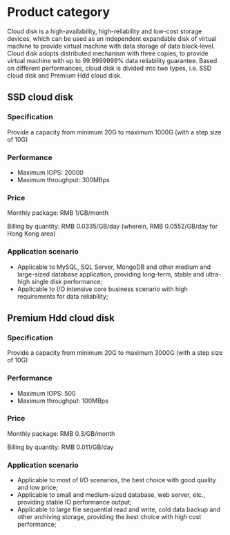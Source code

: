# **Product category**


Cloud disk is a high-availability, high-reliability and low-cost storage devices, which can be used as an independent expandable disk of virtual machine to provide virtual machine with data storage of data block-level. Cloud disk adopts distributed mechanism with three copies, to provide virtual machine with up to 99.9999999% data reliability guarantee. Based on different performances, cloud disk is divided into two types, i.e. SSD cloud disk and Premium Hdd cloud disk.

## SSD cloud disk

### Specification

Provide a capacity from minimum 20G to maximum 1000G (with a step size of 10G)

### Performance
- Maximum IOPS: 20000
- Maximum throughput: 300MBps
### Price

Monthly package: RMB 1/GB/month

Billing by quantity: RMB 0.0335/GB/day (wherein, RMB 0.0552/GB/day for Hong Kong area)

### Application scenario
- Applicable to MySQL, SQL Server, MongoDB and other medium and large-sized database application, providing long-term, stable and ultra-high single disk performance;
- Applicable to I/O intensive core business scenario with high requirements for data reliability;


## Premium Hdd cloud disk

### Specification

Provide a capacity from minimum 20G to maximum 3000G (with a step size of 10G)

### Performance
- Maximum IOPS: 500
- Maximum throughput: 100MBps
### Price

Monthly package: RMB 0.3/GB/month

Billing by quantity: RMB 0.011/GB/day

### Application scenario
- Applicable to most of I/O scenarios, the best choice with good quality and low price;
- Applicable to small and medium-sized database, web server, etc., providing stable IO performance output;
- Applicable to large file sequential read and write, cold data backup and other archiving storage, providing the best choice with high cost performance;



